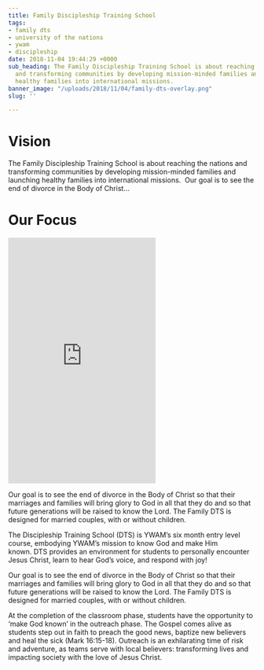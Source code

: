 ```yaml
---
title: Family Discipleship Training School
tags:
- family dts
- university of the nations
- ywam
- discipleship
date: 2018-11-04 19:44:29 +0000
sub_heading: The Family Discipleship Training School is about reaching the nations
  and transforming communities by developing mission-minded families and launching
  healthy families into international missions.
banner_image: "/uploads/2018/11/04/family-dts-overlay.png"
slug: ''

---
```

# Vision

The Family Discipleship Training School is about reaching the nations and transforming communities by developing mission-minded families and launching healthy families into international missions.  Our goal is to see the end of divorce in the Body of Christ…

# Our Focus

<iframe src="https://player.vimeo.com/video/103874380" height="500px" frameborder="0"></iframe>

Our goal is to see the end of divorce in the Body of Christ so that their marriages and families will bring glory to God in all that they do and so that future generations will be raised to know the Lord. The Family DTS is designed for married couples, with or without children.

The Discipleship Training School (DTS) is YWAM’s six month entry level course, embodying YWAM’s mission to know God and make Him known. DTS provides an environment for students to personally encounter Jesus Christ, learn to hear God’s voice, and respond with joy!

Our goal is to see the end of divorce in the Body of Christ so that their marriages and families will bring glory to God in all that they do and so that future generations will be raised to know the Lord. The Family DTS is designed for married couples, with or without children.

At the completion of the classroom phase, students have the opportunity to ‘make God known’ in the outreach phase. The Gospel comes alive as students step out in faith to preach the good news, baptize new believers and heal the sick (Mark 16:15-18). Outreach is an exhilarating time of risk and adventure, as teams serve with local believers: transforming lives and impacting society with the love of Jesus Christ.